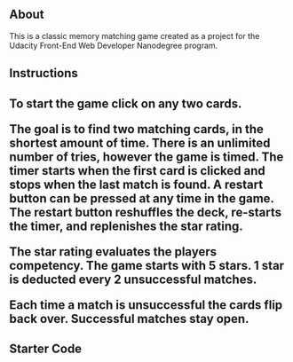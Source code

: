 

<h2>About</h2>
<p>This is a classic memory matching game created as a project for the Udacity Front-End Web Developer Nanodegree program.</p>

<h2>Instructions<h2>
<p>To start the game click on any two cards.</p> 

<p>The goal is to find two matching cards, in the shortest amount of time. There is an unlimited number of tries, however the game is timed. The timer starts when the first card is clicked and stops when the last match is found. 
A restart button can be pressed at any time in the game. The restart button reshuffles the deck, re-starts the timer, and replenishes the star rating. </p>

<p>The star rating evaluates the players competency. The game starts with 5 stars. 1 star is deducted every 2 unsuccessful matches.</p>

<p>Each time a match is unsuccessful the cards flip back over. Successful matches stay open. </p>

<h2>Starter Code</h2>



